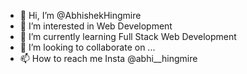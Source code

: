 - 👋 Hi, I’m @AbhishekHingmire
- 👀 I’m interested in Web Development
- 🌱 I’m currently learning Full Stack Web Development
- 💞️ I’m looking to collaborate on ...
- 📫 How to reach me Insta @abhi__hingmire

<!---
AbhishekHingmire/AbhishekHingmire is a ✨ special ✨ repository because its `README.md` (this file) appears on your GitHub profile.
You can click the Preview link to take a look at your changes.
--->
